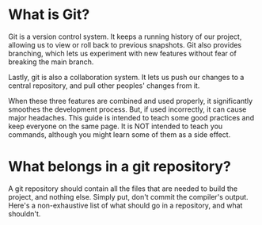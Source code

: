 # What is Git?
Git is a version control system.  It keeps a running history of our project,
allowing us to view or roll back to previous snapshots.  Git also provides
branching, which lets us experiment with new features without fear of breaking
the main branch.

Lastly, git is also a collaboration system.  It lets us push our changes to a
central repository, and pull other peoples' changes from it.

When these three features are combined and used properly, it significantly
smoothes the development process.  But, if used incorrectly, it can cause major
headaches. This guide is intended to teach some good practices and keep everyone
on the same page.  It is NOT intended to teach you commands, although you might
learn some of them as a side effect.


# What belongs in a git repository?

A git repository should contain all the files that are needed to build the
project, and nothing else.  Simply put, don't commit the compiler's output.
Here's a non-exhaustive list of what should go in a repository, and what shouldn't.
